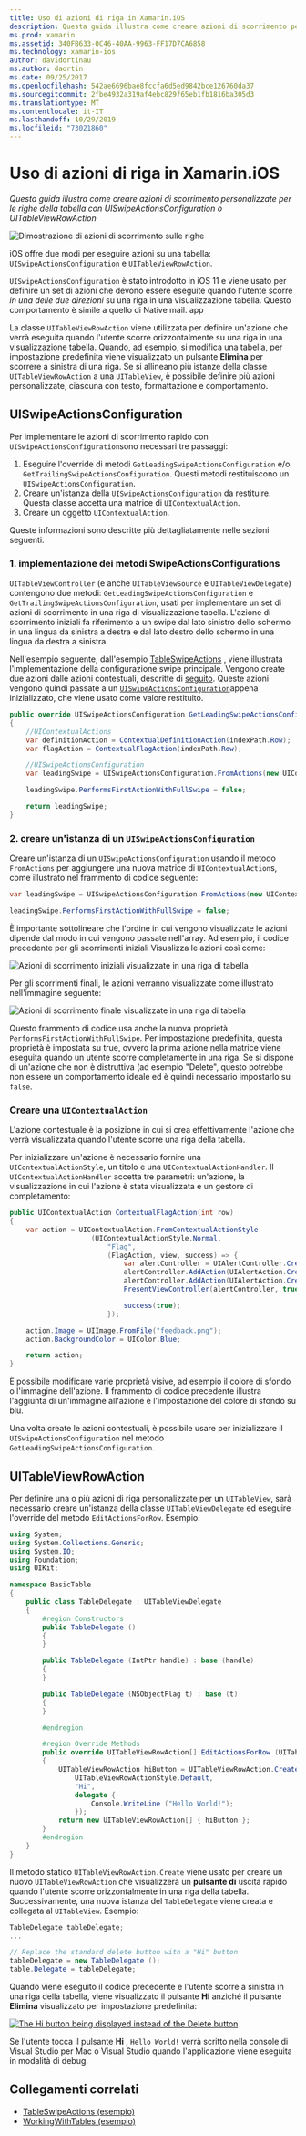```yaml
---
title: Uso di azioni di riga in Xamarin.iOS
description: Questa guida illustra come creare azioni di scorrimento personalizzate per le righe della tabella con UISwipeActionsConfiguration o UITableViewRowAction
ms.prod: xamarin
ms.assetid: 340FB633-0C46-40AA-9963-FF17D7CA6858
ms.technology: xamarin-ios
author: davidortinau
ms.author: daortin
ms.date: 09/25/2017
ms.openlocfilehash: 542ae6696bae8fccfa6d5ed9842bce126760da37
ms.sourcegitcommit: 2fbe4932a319af4ebc829f65eb1fb1816ba305d3
ms.translationtype: MT
ms.contentlocale: it-IT
ms.lasthandoff: 10/29/2019
ms.locfileid: "73021860"
---
```

# <a name="working-with-row-actions-in-xamarinios"></a>Uso di azioni di riga in Xamarin.iOS

_Questa guida illustra come creare azioni di scorrimento personalizzate per le righe della tabella con UISwipeActionsConfiguration o UITableViewRowAction_

![Dimostrazione di azioni di scorrimento sulle righe](row-action-images/action02.png)

iOS offre due modi per eseguire azioni su una tabella: `UISwipeActionsConfiguration` e `UITableViewRowAction`.

`UISwipeActionsConfiguration` è stato introdotto in iOS 11 e viene usato per definire un set di azioni che devono essere eseguite quando l'utente scorre _in una delle due direzioni_ su una riga in una visualizzazione tabella. Questo comportamento è simile a quello di Native mail. app

La classe `UITableViewRowAction` viene utilizzata per definire un'azione che verrà eseguita quando l'utente scorre orizzontalmente su una riga in una visualizzazione tabella.
Quando, ad esempio, si modifica una tabella, per impostazione predefinita viene visualizzato un pulsante **Elimina** per scorrere a sinistra di una riga. Se si allineano più istanze della classe `UITableViewRowAction` a una `UITableView`, è possibile definire più azioni personalizzate, ciascuna con testo, formattazione e comportamento.

## <a name="uiswipeactionsconfiguration"></a>UISwipeActionsConfiguration

Per implementare le azioni di scorrimento rapido con `UISwipeActionsConfiguration`sono necessari tre passaggi:

1. Eseguire l'override di metodi `GetLeadingSwipeActionsConfiguration` e/o `GetTrailingSwipeActionsConfiguration`. Questi metodi restituiscono un `UISwipeActionsConfiguration`.
2. Creare un'istanza della `UISwipeActionsConfiguration` da restituire. Questa classe accetta una matrice di `UIContextualAction`.
3. Creare un oggetto `UIContextualAction`.

Queste informazioni sono descritte più dettagliatamente nelle sezioni seguenti.

### <a name="1-implementing-the-swipeactionsconfigurations-methods"></a>1. implementazione dei metodi SwipeActionsConfigurations

`UITableViewController` (e anche `UITableViewSource` e `UITableViewDelegate`) contengono due metodi: `GetLeadingSwipeActionsConfiguration` e `GetTrailingSwipeActionsConfiguration`, usati per implementare un set di azioni di scorrimento in una riga di visualizzazione tabella. L'azione di scorrimento iniziali fa riferimento a un swipe dal lato sinistro dello schermo in una lingua da sinistra a destra e dal lato destro dello schermo in una lingua da destra a sinistra.

Nell'esempio seguente, dall'esempio [TableSwipeActions](https://docs.microsoft.com/samples/xamarin/ios-samples/tableswipeactions) , viene illustrata l'implementazione della configurazione swipe principale. Vengono create due azioni dalle azioni contestuali, descritte di [seguito](#create-uicontextualaction). Queste azioni vengono quindi passate a un [`UISwipeActionsConfiguration`](#create-uiswipeactionsconfigurations)appena inizializzato, che viene usato come valore restituito.

```csharp
public override UISwipeActionsConfiguration GetLeadingSwipeActionsConfiguration(UITableView tableView, NSIndexPath indexPath)
{
    //UIContextualActions
    var definitionAction = ContextualDefinitionAction(indexPath.Row);
    var flagAction = ContextualFlagAction(indexPath.Row);

    //UISwipeActionsConfiguration
    var leadingSwipe = UISwipeActionsConfiguration.FromActions(new UIContextualAction[] { flagAction, definitionAction });

    leadingSwipe.PerformsFirstActionWithFullSwipe = false;

    return leadingSwipe;
}
```

<a name="create-uiswipeactionsconfigurations" />

### <a name="2-instantiate-a-uiswipeactionsconfiguration"></a>2. creare un'istanza di un `UISwipeActionsConfiguration`

Creare un'istanza di un `UISwipeActionsConfiguration` usando il metodo `FromActions` per aggiungere una nuova matrice di `UIContextualAction`s, come illustrato nel frammento di codice seguente:

```csharp
var leadingSwipe = UISwipeActionsConfiguration.FromActions(new UIContextualAction[] { flagAction, definitionAction })

leadingSwipe.PerformsFirstActionWithFullSwipe = false;
```

È importante sottolineare che l'ordine in cui vengono visualizzate le azioni dipende dal modo in cui vengono passate nell'array. Ad esempio, il codice precedente per gli scorrimenti iniziali Visualizza le azioni così come:

![Azioni di scorrimento iniziali visualizzate in una riga di tabella](row-action-images/action03.png)

Per gli scorrimenti finali, le azioni verranno visualizzate come illustrato nell'immagine seguente:

![Azioni di scorrimento finale visualizzate in una riga di tabella](row-action-images/action04.png)

Questo frammento di codice usa anche la nuova proprietà `PerformsFirstActionWithFullSwipe`. Per impostazione predefinita, questa proprietà è impostata su true, ovvero la prima azione nella matrice viene eseguita quando un utente scorre completamente in una riga. Se si dispone di un'azione che non è distruttiva (ad esempio "Delete", questo potrebbe non essere un comportamento ideale ed è quindi necessario impostarlo su `false`.

<a name="create-uicontextualaction" />

### <a name="create-a-uicontextualaction"></a>Creare una `UIContextualAction`

L'azione contestuale è la posizione in cui si crea effettivamente l'azione che verrà visualizzata quando l'utente scorre una riga della tabella.

Per inizializzare un'azione è necessario fornire una `UIContextualActionStyle`, un titolo e una `UIContextualActionHandler`. Il `UIContextualActionHandler` accetta tre parametri: un'azione, la visualizzazione in cui l'azione è stata visualizzata e un gestore di completamento:

```csharp
public UIContextualAction ContextualFlagAction(int row)
{
    var action = UIContextualAction.FromContextualActionStyle
                    (UIContextualActionStyle.Normal,
                        "Flag",
                        (FlagAction, view, success) => {
                            var alertController = UIAlertController.Create($"Report {words[row]}?", "", UIAlertControllerStyle.Alert);
                            alertController.AddAction(UIAlertAction.Create("Cancel", UIAlertActionStyle.Cancel, null));
                            alertController.AddAction(UIAlertAction.Create("Yes", UIAlertActionStyle.Destructive, null));
                            PresentViewController(alertController, true, null);

                            success(true);
                        });

    action.Image = UIImage.FromFile("feedback.png");
    action.BackgroundColor = UIColor.Blue;

    return action;
}
```

È possibile modificare varie proprietà visive, ad esempio il colore di sfondo o l'immagine dell'azione. Il frammento di codice precedente illustra l'aggiunta di un'immagine all'azione e l'impostazione del colore di sfondo su blu.

Una volta create le azioni contestuali, è possibile usare per inizializzare il `UISwipeActionsConfiguration` nel metodo `GetLeadingSwipeActionsConfiguration`.

## <a name="uitableviewrowaction"></a>UITableViewRowAction

Per definire una o più azioni di riga personalizzate per un `UITableView`, sarà necessario creare un'istanza della classe `UITableViewDelegate` ed eseguire l'override del metodo `EditActionsForRow`. Esempio:

```csharp
using System;
using System.Collections.Generic;
using System.IO;
using Foundation;
using UIKit;

namespace BasicTable
{
    public class TableDelegate : UITableViewDelegate
    {
        #region Constructors
        public TableDelegate ()
        {
        }

        public TableDelegate (IntPtr handle) : base (handle)
        {
        }

        public TableDelegate (NSObjectFlag t) : base (t)
        {
        }

        #endregion

        #region Override Methods
        public override UITableViewRowAction[] EditActionsForRow (UITableView tableView, NSIndexPath indexPath)
        {
            UITableViewRowAction hiButton = UITableViewRowAction.Create (
                UITableViewRowActionStyle.Default,
                "Hi",
                delegate {
                    Console.WriteLine ("Hello World!");
                });
            return new UITableViewRowAction[] { hiButton };
        }
        #endregion
    }
}
```

Il metodo statico `UITableViewRowAction.Create` viene usato per creare un nuovo `UITableViewRowAction` che visualizzerà un **pulsante di** uscita rapido quando l'utente scorre orizzontalmente in una riga della tabella. Successivamente, una nuova istanza del `TableDelegate` viene creata e collegata al `UITableView`. Esempio:

```csharp
TableDelegate tableDelegate;
...

// Replace the standard delete button with a "Hi" button
tableDelegate = new TableDelegate ();
table.Delegate = tableDelegate;

```

Quando viene eseguito il codice precedente e l'utente scorre a sinistra in una riga della tabella, viene visualizzato il pulsante **Hi** anziché il pulsante **Elimina** visualizzato per impostazione predefinita:

[![](row-action-images/action01.png "The Hi button being displayed instead of the Delete button")](row-action-images/action01.png#lightbox)

Se l'utente tocca il pulsante **Hi** , `Hello World!` verrà scritto nella console di Visual Studio per Mac o Visual Studio quando l'applicazione viene eseguita in modalità di debug.

## <a name="related-links"></a>Collegamenti correlati

- [TableSwipeActions (esempio)](https://docs.microsoft.com/samples/xamarin/ios-samples/tableswipeactions)
- [WorkingWithTables (esempio)](https://docs.microsoft.com/samples/xamarin/ios-samples/workingwithtables)
